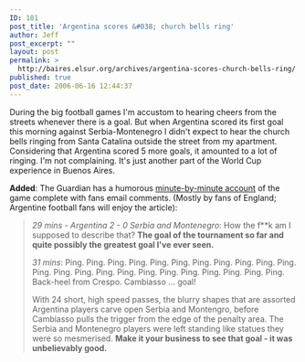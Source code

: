 ```yaml
---
ID: 181
post_title: 'Argentina scores &#038; church bells ring'
author: Jeff
post_excerpt: ""
layout: post
permalink: >
  http://baires.elsur.org/archives/argentina-scores-church-bells-ring/
published: true
post_date: 2006-06-16 12:44:37
---
```

During the big football games I'm accustom to hearing cheers from the streets whenever there is a goal. But when Argentina scored its first goal this morning against Serbia-Montenegro I didn't expect to hear the church bells ringing from Santa Catalina outside the street from my apartment.  Considering that Argentina scored 5 more goals, it amounted to a lot of ringing. I'm not complaining. It's just another part of the World Cup experience in Buenos Aires. 

<strong>Added</strong>: The Guardian has a humorous <a href="http://football.guardian.co.uk/worldcup2006/minbymin/0,,1788276,00.html">minute-by-minute account</a> of the game complete with fans email comments. (Mostly by fans of England; Argentine football fans will enjoy the article):



<blockquote>

<em> 29 mins - Argentina 2 - 0 Serbia and Montenegro</em>: How the f**k am I supposed to describe that? <strong>The goal of the tournament so far and quite possibly the greatest goal I've ever seen.</strong>

<em>31 mins</em>: Ping. Ping. Ping. Ping. Ping. Ping. Ping. Ping. Ping. Ping. Ping. Ping. Ping. Ping. Ping. Ping. Ping. Ping. Ping. Ping. Ping. Ping. Ping. Back-heel from Crespo. Cambiasso ... goal!

With 24 short, high speed passes, the blurry shapes that are assorted Argentina players carve open Serbia and Montengro, before Cambiasso pulls the trigger from the edge of the penalty area. The Serbia and Montenegro players were left standing like statues they were so mesmerised. <strong>Make it your business to see that goal - it was unbelievably good.</strong> 

</blockquote>

<object width="425" height="350"><param name="movie" value="http://www.youtube.com/v/hhuRMiDz63w"/><embed src="http://www.youtube.com/v/hhuRMiDz63w" type="application/x-shockwave-flash" width="425" height="350"/></object>